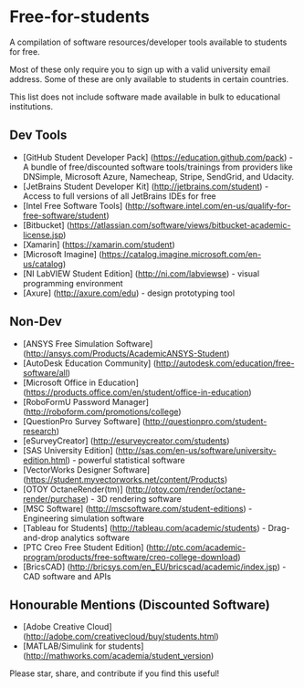 # Free-for-students


A compilation of software resources/developer tools available to students for free.

Most of these only require you to sign up with a valid university email address. Some of these are only available to students in certain countries.

This list does not include software made available in bulk to educational institutions. 

## Dev Tools
- [GitHub Student Developer Pack] (https://education.github.com/pack) - A bundle of free/discounted software tools/trainings from providers like DNSimple, Microsoft Azure, Namecheap, Stripe, SendGrid, and Udacity.
- [JetBrains Student Developer Kit] (http://jetbrains.com/student) - Access to full versions of all JetBrains IDEs for free 
- [Intel Free Software Tools] (http://software.intel.com/en-us/qualify-for-free-software/student)
- [Bitbucket] (https://atlassian.com/software/views/bitbucket-academic-license.jsp)
- [Xamarin] (https://xamarin.com/student)
- [Microsoft Imagine] (https://catalog.imagine.microsoft.com/en-us/catalog)
- [NI LabVIEW Student Edition] (http://ni.com/labviewse) - visual programming environment
- [Axure] (http://axure.com/edu) - design prototyping tool

## Non-Dev
- [ANSYS Free Simulation Software] (http://ansys.com/Products/AcademicANSYS-Student)
- [AutoDesk Education Community] (http://autodesk.com/education/free-software/all)
- [Microsoft Office in Education] (https://products.office.com/en/student/office-in-education)
- [RoboFormU Password Manager] (http://roboform.com/promotions/college)
- [QuestionPro Survey Software] (http://questionpro.com/student-research)
- [eSurveyCreator] (http://esurveycreator.com/students)
- [SAS University Edition] (http://sas.com/en-us/software/university-edition.html) - powerful statistical software
- [VectorWorks Designer Software] (https://student.myvectorworks.net/content/Products)
- [OTOY OctaneRender(tm)] (http://otoy.com/render/octane-render/purchase) - 3D rendering software
- [MSC Software] (http://mscsoftware.com/student-editions) - Engineering simulation software
- [Tableau for Students] (http://tableau.com/academic/students) - Drag-and-drop analytics software
- [PTC Creo Free Student Edition] (http://ptc.com/academic-program/products/free-software/creo-college-download)
- [BricsCAD] (http://bricsys.com/en_EU/bricscad/academic/index.jsp) - CAD software and APIs

## Honourable Mentions (Discounted Software)
- [Adobe Creative Cloud] (http://adobe.com/creativecloud/buy/students.html)
- [MATLAB/Simulink for students] (http://mathworks.com/academia/student_version)


Please star, share, and contribute if you find this useful!
